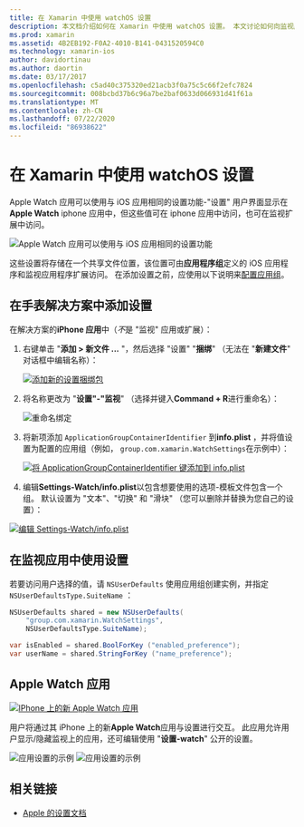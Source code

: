 ```yaml
---
title: 在 Xamarin 中使用 watchOS 设置
description: 本文档介绍如何在 Xamarin 中使用 watchOS 设置。 本文讨论如何向监视应用解决方案添加设置、如何在应用中使用这些设置以及 iPhone 上的 Apple Watch 应用。
ms.prod: xamarin
ms.assetid: 4B2EB192-F0A2-4010-B141-0431520594C0
ms.technology: xamarin-ios
author: davidortinau
ms.author: daortin
ms.date: 03/17/2017
ms.openlocfilehash: c5ad40c375320ed21acb3f0a75c5c66f2efc7824
ms.sourcegitcommit: 008bcbd37b6c96a7be2baf0633d066931d41f61a
ms.translationtype: MT
ms.contentlocale: zh-CN
ms.lasthandoff: 07/22/2020
ms.locfileid: "86938622"
---
```

# <a name="working-with-watchos-settings-in-xamarin"></a>在 Xamarin 中使用 watchOS 设置

Apple Watch 应用可以使用与 iOS 应用相同的设置功能-"设置" 用户界面显示在**Apple Watch** iphone 应用中，但这些值可在 iphone 应用中访问，也可在监视扩展中访问。

![Apple Watch 应用可以使用与 iOS 应用相同的设置功能](settings-images/intro.png)

这些设置将存储在一个共享文件位置，该位置可由**应用程序组**定义的 iOS 应用程序和监视应用程序扩展访问。 在添加设置之前，应使用以下说明来[配置应用组](~/ios/watchos/app-fundamentals/app-groups.md)。

## <a name="add-settings-in-a-watch-solution"></a>在手表解决方案中添加设置

在解决方案的**iPhone 应用**中（*不*是 "监视" 应用或扩展）：

1. 右键单击 "**添加 > 新文件 ...** "，然后选择 "设置" "**捆绑**" （无法在 "**新建文件**" 对话框中编辑名称）：

   [![添加新的设置捆绑包](settings-images/settings-add-sml.png)](settings-images/settings-add.png#lightbox)

2. 将名称更改为 "**设置"-"监视**" （选择并键入**Command + R**进行重命名）：

   ![重命名绑定](settings-images/settings-rename.png)

3. 将新项添加 `ApplicationGroupContainerIdentifier` 到**info.plist** ，并将值设置为配置的应用组（例如， `group.com.xamarin.WatchSettings`在示例中）：

   [![将 ApplicationGroupContainerIdentifier 键添加到 info.plist](settings-images/settings-appgroup-sml.png)](settings-images/settings-appgroup.png#lightbox)

4. 编辑**Settings-Watch/info.plist**以包含想要使用的选项-模板文件包含一个组。
  默认设置为 "文本"、"切换" 和 "滑块" （您可以删除并替换为您自己的设置）：

  [![编辑 Settings-Watch/info.plist](settings-images/rootplist-sml.png)](settings-images/rootplist.png#lightbox)

## <a name="use-settings-in-the-watch-app"></a>在监视应用中使用设置

若要访问用户选择的值，请 `NSUserDefaults` 使用应用组创建实例，并指定 `NSUserDefaultsType.SuiteName` ：

```csharp
NSUserDefaults shared = new NSUserDefaults(
    "group.com.xamarin.WatchSettings",
    NSUserDefaultsType.SuiteName);

var isEnabled = shared.BoolForKey ("enabled_preference");
var userName = shared.StringForKey ("name_preference");
```

## <a name="apple-watch-app"></a>Apple Watch 应用

[![IPhone 上的新 Apple Watch 应用](settings-images/settings-app-sml.png)](settings-images/settings-app.png#lightbox)

用户将通过其 iPhone 上的新**Apple Watch**应用与设置进行交互。 此应用允许用户显示/隐藏监视上的应用，还可编辑使用 "**设置-watch**" 公开的设置。

![应用设置的示例](settings-images/applewatch-1.png) ![应用设置的示例](settings-images/applewatch-2.png)

## <a name="related-links"></a>相关链接

- [Apple 的设置文档](https://developer.apple.com/library/prerelease/ios/documentation/General/Conceptual/WatchKitProgrammingGuide/Settings.html#//apple_ref/doc/uid/TP40014969-CH22-SW1)
